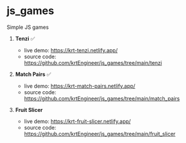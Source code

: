 # js_games

Simple JS games

1. **Tenzi** :white_check_mark:
   - live demo: https://krt-tenzi.netlify.app/
   - source code: https://github.com/krtEngineer/js_games/tree/main/tenzi
2. **Match Pairs** :white_check_mark:
   - live demo: https://krt-match-pairs.netlify.app/
   - source code: https://github.com/krtEngineer/js_games/tree/main/match_pairs

2. **Fruit Slicer** 
   - live demo: https://krt-fruit-slicer.netlify.app/
   - source code: https://github.com/krtEngineer/js_games/tree/main/fruit_slicer